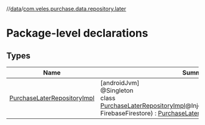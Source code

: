 //[data](../../index.md)/[com.veles.purchase.data.repository.later](index.md)

# Package-level declarations

## Types

| Name | Summary |
|---|---|
| [PurchaseLaterRepositoryImpl](-purchase-later-repository-impl/index.md) | [androidJvm]<br>@Singleton<br>class [PurchaseLaterRepositoryImpl](-purchase-later-repository-impl/index.md)@Injectconstructor(firebaseFirestore: FirebaseFirestore) : [PurchaseLaterRepository](../../../domain/domain/com.veles.purchase.domain.repository.purchase/-purchase-later-repository/index.md) |
